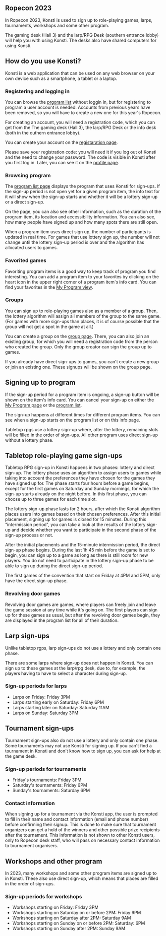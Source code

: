 ## Ropecon 2023

In Ropecon 2023, Konsti is used to sign up to role-playing games, larps, tournaments, workshops and some other program.

The gaming desk (Hall 3) and the larp/RPG Desk (southern entrance lobby) will help you with using Konsti. The desks also have shared computers for using Konsti.

## How do you use Konsti?

Konsti is a web application that can be used on any web browser on your own device such as a smartphone, a tablet or a laptop.

### Registering and logging in

You can browse the [prgoram list](/program/list) without loggin in, but for registering to
program a user account is needed. Accounts from previous years have been removed, so you
will have to create a new one for this year's Ropecon.

For creating an account, you will need a registration code, which you can get from the
The gaming desk (Hall 3), the larp/RPG Desk or the info desk (both in the outhern entrance lobby).

You can create your account on the [registaration page](/registration).

Please save your registration code: you will need it if you log out of Konsti and the need
to change your password. The code is visible in Konsti after you first log in. Later, you
can see it on the [profile page](/profile/profile).

### Browsing program

The [program list page](/program/list) displays the program that uses Konsti for sign-ups.
If the sign-up period is not open yet for a given program item, the info text for it will
show when the sign-up starts and whether it will be a lottery sign-up or a direct sign-up.

On the page, you can also see other information, such as the duration of the program item,
its location and accessibility information. You can also see, how many people have signed
up and how many spots there are still open.

When a program item uses direct sign up, the number of participants is updated in real time.
For games that use lottery sign up, the number will not change until the lottery sign-up
period is over and the algorithm has allocated users to games.

### Favorited games

Favoriting program items is a good way to keep track of program you find interesting. You can add a program item to your favorites by clicking on the heart icon in the upper right corner of a program item's info card. You can find your favorites in the [My Program view](/program/myprogram).

### Groups

You can sign up to role-playing games also as a member of a group. Then, the lottery algorithm will assign all members of the group to the same game. (For games with more
sign-ups than places, it is of course possible that the group will not get a spot in the
game at all.)

You can create a group on the [group page](/profile/group). There, you can also join an
existing group, for which you will need a registration code from the person who created
the group. Only the group creator can sign the group up to games.

If you already have direct sign-ups to games, you can't create a new group or join an
existing one. These signups will be shown on the group page.

## Signing up to program

If the sign-up period for a program item is ongoing, a sign-up button will be shown on the item's info card. You can cancel your sign-up on either the [My Program page](/program/myprogram) or the [program list](/program/list).

The sign-up happens at different times for different program items. You can see when a sign-up starts on the program list or on this info page.

Tabletop rpgs use a lottery sign-up where, after the lottery, remaining slots will be filled in the order of sign-ups. All other program uses direct sign-up without a lottery phase.

## Tabletop role-playing game sign-ups

Tabletop RPG sign-up in Konsti happens in two phases: lottery and direct sign-up. The lottery phase uses an algorithm to assign users to games while taking into account the preferences they have chosen for the games they have signed up for. The phase starts four
hours before a game begins, except for the first games on Saturday and Sunday mornings,
for which the sign-up starts already on the night before. In this first phase, you can choose up to three games for each time slot.

The lottery sign-up phase lasts for 2 hours, after which the Konsti algorithm places users into games based on their chosen preferences. After this initial placement, signing up for games is closed for 15 minutes. During this "intermission period", you can take a look at the results of the lottery sign-up and decide whether you want to participate in the second phase of the sign-up process or not.

After the initial placements and the 15-minute intermission period, the direct sign-up phase begins. During the last 1h 45 min before the game is set to begin, you can sign up to a game as long as there is still room for new players. You do not need to participate in the lottery sign-up phase to be able to sign up during the direct sign-up period.

The first games of the convention that start on Friday at 4PM and 5PM, only have the direct sign-up phase.

### Revolving door games

Revolving door games are games, where players can freely join and leave the game session at any time while it's going on. The first players can sign up for these games as usual, but after the revolving door games begin, they are displayed in the program list for all of their duration.

## Larp sign-ups

Unlike tabletop rgps, larp sign-ups do not use a lottery and only contain one phase.

There are some larps where sign-up does not happen in Konsti. You can sign up to these
games at the larp/rpg desk, due to, for example, the players having to have to select
a character during sign-up.

### Sign-up periods for larps

* Larps on Friday: Friday 3PM
* Larps starting early on Saturday: Friday 6PM
* Larps starting later on Saturday: Saturday 11AM
* Larps on Sunday: Saturday 3PM

## Tournament sign-ups

Tournament sign-ups also do not use a lottery and only contain one phase. Some tournaments
may not use Konsti for signing up. If you can't find a tournament in Konsti and don't know
how to sign up, you can ask for help at the game desk.

### Sign-up periods for tournaments

* Friday's tournaments: Friday 3PM
* Saturday's tournaments: Friday 6PM
* Sunday's tournaments: Saturday 6PM

### Contact information

When signing up for a  tournament via the Konsti app, the user is prompted to fill in their name and contact information (email and phone number) before confirming their signup. This is done to make sure that tournament organizers can get a hold of the winners and other possible prize recipients after the tournament. This information is
not shown to other Konsti users, only to Ropecon desk staff, who will pass on necessary
contact information to tournament organisers.

## Workshops and other program

In 2023, many workshops and some other program items are signed up to in Konsti. These
also use direct sign-up, which means that places are filled in the order of sign-ups.

### Sign-up periods for workshops

* Workshops starting on Friday: Friday 3PM
* Workshops starting on Saturday on or before 2PM: Friday 6PM
* Workshops starting on Saturday after 2PM: Saturday 9AM
* Workshops starting on Sunday on or before 2PM: Saturday: 6PM
* Workshops starting on Sunday after 2PM: Sunday 9AM

